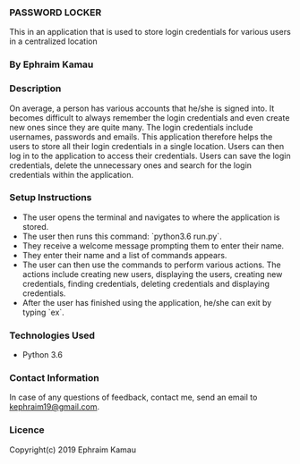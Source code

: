### PASSWORD LOCKER
This in an application that is used to store login credentials for various users in a centralized location

### By Ephraim Kamau

### Description
On average, a person has various accounts that he/she is signed into. It becomes difficult to always remember the login credentials and even create new ones since they are quite many. The login credentials include usernames, passwords and emails.
This application therefore helps the users to store all their login credentials in a single location. Users can then log in to the application to access their credentials.
Users can save the login credentials, delete the unnecessary ones and search for the login credentials within the application.

### Setup Instructions
<ul>
<li>The user opens the terminal and navigates to where the application is stored.</li>
<li>The user then runs this command: `python3.6 run.py`.</li>
<li>They receive a welcome message prompting them to enter their name.</li>
<li>They enter their name and a list of commands appears.</li>
<li>The user can then use the commands to perform various actions. The actions include creating new users, displaying the users, creating new credentials, finding credentials, deleting credentials and displaying credentials.</li>
<li>After the user has finished using the application, he/she can exit by typing `ex`.</li>
</ul>

### Technologies Used
<ul>
<li>Python 3.6</li>
</ul>

### Contact Information
 In case of any questions of feedback, contact me, send an email to kephraim19@gmail.com.

### Licence
Copyright(c) 2019 Ephraim Kamau
